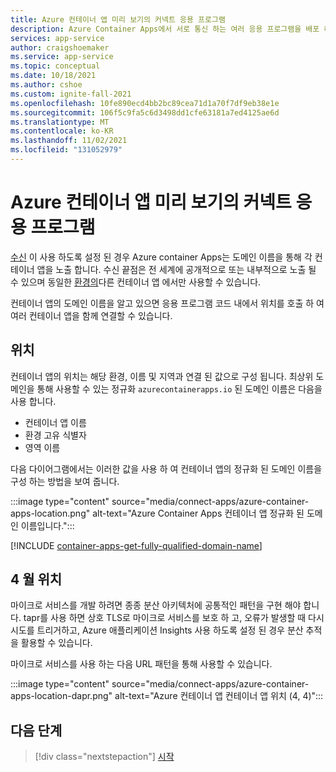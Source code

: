 ```yaml
---
title: Azure 컨테이너 앱 미리 보기의 커넥트 응용 프로그램
description: Azure Container Apps에서 서로 통신 하는 여러 응용 프로그램을 배포 하는 방법을 알아봅니다.
services: app-service
author: craigshoemaker
ms.service: app-service
ms.topic: conceptual
ms.date: 10/18/2021
ms.author: cshoe
ms.custom: ignite-fall-2021
ms.openlocfilehash: 10fe890ecd4bb2bc89cea71d1a70f7df9eb38e1e
ms.sourcegitcommit: 106f5c9fa5c6d3498dd1cfe63181a7ed4125ae6d
ms.translationtype: MT
ms.contentlocale: ko-KR
ms.lasthandoff: 11/02/2021
ms.locfileid: "131052979"
---
```

# <a name="connect-applications-in-azure-container-apps-preview"></a>Azure 컨테이너 앱 미리 보기의 커넥트 응용 프로그램

[수신](ingress.md) 이 사용 하도록 설정 된 경우 Azure container Apps는 도메인 이름을 통해 각 컨테이너 앱을 노출 합니다. 수신 끝점은 전 세계에 공개적으로 또는 내부적으로 노출 될 수 있으며 동일한 [환경의](environment.md)다른 컨테이너 앱 에서만 사용할 수 있습니다.

컨테이너 앱의 도메인 이름을 알고 있으면 응용 프로그램 코드 내에서 위치를 호출 하 여 여러 컨테이너 앱을 함께 연결할 수 있습니다.

## <a name="location"></a>위치

컨테이너 앱의 위치는 해당 환경, 이름 및 지역과 연결 된 값으로 구성 됩니다. 최상위 도메인을 통해 사용할 수 있는 정규화 `azurecontainerapps.io` 된 도메인 이름은 다음을 사용 합니다.

- 컨테이너 앱 이름
- 환경 고유 식별자
- 영역 이름

다음 다이어그램에서는 이러한 값을 사용 하 여 컨테이너 앱의 정규화 된 도메인 이름을 구성 하는 방법을 보여 줍니다.

:::image type="content" source="media/connect-apps/azure-container-apps-location.png" alt-text="Azure Container Apps 컨테이너 앱 정규화 된 도메인 이름입니다.":::

[!INCLUDE [container-apps-get-fully-qualified-domain-name](../../includes/container-apps-get-fully-qualified-domain-name.md)]

## <a name="dapr-location"></a>4 월 위치

마이크로 서비스를 개발 하려면 종종 분산 아키텍처에 공통적인 패턴을 구현 해야 합니다. tapr를 사용 하면 상호 TLS로 마이크로 서비스를 보호 하 고, 오류가 발생할 때 다시 시도를 트리거하고, Azure 애플리케이션 Insights 사용 하도록 설정 된 경우 분산 추적을 활용할 수 있습니다.

마이크로 서비스를 사용 하는 다음 URL 패턴을 통해 사용할 수 있습니다.

:::image type="content" source="media/connect-apps/azure-container-apps-location-dapr.png" alt-text="Azure 컨테이너 앱 컨테이너 앱 위치 (4, 4)":::

## <a name="next-steps"></a>다음 단계

> [!div class="nextstepaction"]
> [시작](get-started.md)

